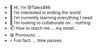 - 👋 Hi, I’m @Tates896
- 👀 I’m interested in ending the world 
- 🌱 I’m currently learning everything I need 
- 💞️ I’m looking to collaborate on... nothing 
- 📫 How to reach me ... my email..
- 😄 Pronouns: ...
- ⚡ Fun fact: ... time passes 

<!---
Tates896/Tates896 is a ✨ special ✨ repository because its `README.md` (this file) appears on your GitHub profile.
You can click the Preview link to take a look at your changes.
--->
